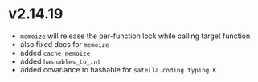 # v2.14.19

* `memoize` will release the per-function lock while calling target function
* also fixed docs for `memoize`
* added `cache_memoize`
* added `hashables_to_int`
* added covariance to hashable for `satella.coding.typing.K`
